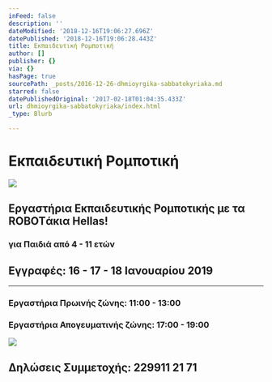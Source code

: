 ```yaml
---
inFeed: false
description: ''
dateModified: '2018-12-16T19:06:27.696Z'
datePublished: '2018-12-16T19:06:28.443Z'
title: Εκπαιδευτική Ρομποτική
author: []
publisher: {}
via: {}
hasPage: true
sourcePath: _posts/2016-12-26-dhmioyrgika-sabbatokyriaka.md
starred: false
datePublishedOriginal: '2017-02-18T01:04:35.433Z'
url: dhmioyrgika-sabbatokyriaka/index.html
_type: Blurb

---
```

# Εκπαιδευτική Ρομποτική
![](https://s3-us-west-2.amazonaws.com/the-grid-img/p/2a1fbd1019ab5eeae713f11cc79f48b66508b95c.png)

## Εργαστήρια Εκπαιδευτικής Ρομποτικής με τα ROBOTάκια Hellas!

### για Παιδιά από 4 - 11 ετών

## Εγγραφές: 16 - 17 - 18 Ιανουαρίου 2019

---

### Εργαστήρια Πρωινής ζώνης: 11:00 - 13:00

### Εργαστήρια Απογευματινής ζώνης: 17:00 - 19:00
![](https://the-grid-user-content.s3-us-west-2.amazonaws.com/fd9e50b3-b915-462e-8fd2-a56936ffd6f1.png)

## Δηλώσεις Συμμετοχής: 229911 21 71